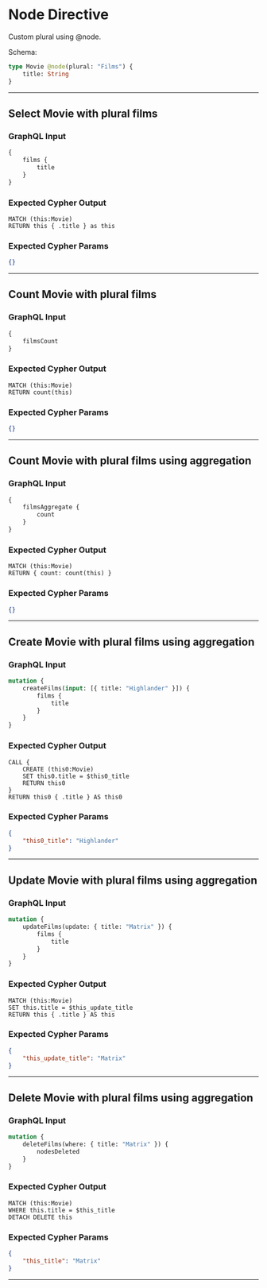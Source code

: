 # Node Directive

Custom plural using @node.

Schema:

```graphql
type Movie @node(plural: "Films") {
    title: String
}
```

---

## Select Movie with plural films

### GraphQL Input

```graphql
{
    films {
        title
    }
}
```

### Expected Cypher Output

```cypher
MATCH (this:Movie)
RETURN this { .title } as this
```

### Expected Cypher Params

```json
{}
```

---

## Count Movie with plural films

### GraphQL Input

```graphql
{
    filmsCount
}
```

### Expected Cypher Output

```cypher
MATCH (this:Movie)
RETURN count(this)
```

### Expected Cypher Params

```json
{}
```

---

## Count Movie with plural films using aggregation

### GraphQL Input

```graphql
{
    filmsAggregate {
        count
    }
}
```

### Expected Cypher Output

```cypher
MATCH (this:Movie)
RETURN { count: count(this) }
```

### Expected Cypher Params

```json
{}
```

---

## Create Movie with plural films using aggregation

### GraphQL Input

```graphql
mutation {
    createFilms(input: [{ title: "Highlander" }]) {
        films {
            title
        }
    }
}
```

### Expected Cypher Output

```cypher
CALL {
    CREATE (this0:Movie)
    SET this0.title = $this0_title
    RETURN this0
}
RETURN this0 { .title } AS this0
```

### Expected Cypher Params

```json
{
    "this0_title": "Highlander"
}
```

---

## Update Movie with plural films using aggregation

### GraphQL Input

```graphql
mutation {
    updateFilms(update: { title: "Matrix" }) {
        films {
            title
        }
    }
}
```

### Expected Cypher Output

```cypher
MATCH (this:Movie)
SET this.title = $this_update_title
RETURN this { .title } AS this
```

### Expected Cypher Params

```json
{
    "this_update_title": "Matrix"
}
```

---

## Delete Movie with plural films using aggregation

### GraphQL Input

```graphql
mutation {
    deleteFilms(where: { title: "Matrix" }) {
        nodesDeleted
    }
}
```

### Expected Cypher Output

```cypher
MATCH (this:Movie)
WHERE this.title = $this_title
DETACH DELETE this
```

### Expected Cypher Params

```json
{
    "this_title": "Matrix"
}
```

---
